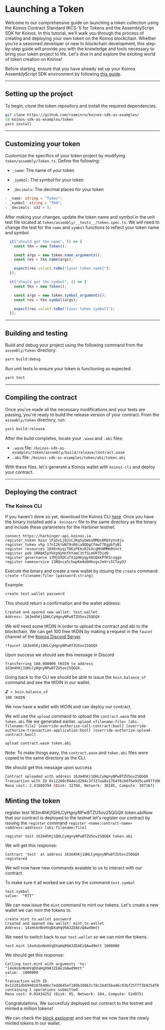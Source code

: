 # Launching a Token
Welcome to our comprehensive guide on launching a token collection using the Koinos Contract Standard (KCS-1) for Tokens and the AssemblyScript SDK for Koinos. In this tutorial, we'll walk you through the process of creating and deploying your own token on the Koinos blockchain. Whether you're a seasoned developer or new to blockchain development, this step-by-step guide will provide you with the knowledge and tools necessary to bring your token project to life. Let's dive in and explore the exciting world of token creation on Koinos!

Before starting, ensure that you have already set up your Koinos AssemblyScript SDK environment by following [this guide](../as-sdk.md).

---
## Setting up the project
To begin, clone the token repository and install the required dependencies.

```sh
git clone https://github.com/roaminro/koinos-sdk-as-examples/
cd koinos-sdk-as-examples/token
yarn install
```

---
## Customizing your token
Customize the specifics of your token project by modifying `token/assembly/Token.ts`. Define the following:

- `_name`: The name of your token

- `_symbol`: The symbol for your token

- `_decimals`: The decimal places for your token


```ts
- _name: string = "Token";
- _symbol: string = "TKN";
- _decimals: u32 = 8;
```

After making your changes, update the token name and symbol in the unit test file located at `token/assembly/__tests__/token.spec.ts`.
We will need to change the test for the `name` and `symbol` functions to reflect your token name and symbol.

```ts
  it("should get the name", () => {
    const tkn = new Token();

    const args = new token.name_arguments();
    const res = tkn.name(args);

    expect(res.value).toBe("[your token name]");
  });

  it("should get the symbol", () => {
    const tkn = new Token();

    const args = new token.symbol_arguments();
    const res = tkn.symbol(args);

    expect(res.value).toBe("[your token symbol]");
  });
```

---
## Building and testing
Build and debug your project using the following command from the `assembly/token` directory:

```sh
yarn build:debug
```

Run unit tests to ensure your token is functioning as expected:

```sh
yarn test
```

---
## Compiling the contract
Once you've made all the necessary modifications and your tests are passing, you're ready to build the release version of your contract. From the `assembly/token` directory, run:

```sh
yarn build:release
```

After the build completes, locate your `.wasm` and `.abi` files:

- `.wasm` file: `/koinos-sdk-as-examples/token/assembly/build/release/contract.wasm`
- `.abi` file: `/koinos-sdk-as-examples/token/abi/token.abi`

With these files, let's generate a Koinos wallet with `koinos-cli` and deploy your contract.

---

## Deploying the contract
### The Koinos CLI

If you haven't done so yet, download the Koinos CLI [here](https://github.com/koinos/koinos-cli/releases).
Once you have the binary installed add a `.koinosrc` file to the same directory as the binary and include these parameters for the Harbiner testnet:

```
connect https://harbinger-api.koinos.io
register_token koin 1FaSvLjQJsCJKq5ybmGsMMQs8RQYyVv8ju
register_token vhp 17n12ktwN79sR6ia9DDgCfmw77EgpbTyBi
register resources 16X6cKyqiT8EzPEksRJxXcqMnHMMm9Vxct
register pob 1MAbK5pYkhp9yHnfhYamC3tfSLmVRTDjd9
register governance 17MjUXDCuTX1p9Kyqy48SQkkPfKScoggo
register nameservice 13NQnca5chwpKm4ebHbvgvJmXrsSCTayDJ
```

Execute the binary and create a new wallet by issuing the `create` command: `create <filename:file> [password:string]`

Example:
```sh
create test.wallet password
```

This should return a confirmation and the wallet address:
```sh
Created and opened new wallet: test.wallet
Address: 163m4hKj1QHLCyHgnyNPw8TZU5ov25QGQX
```

We will need some tKOIN in order to upload the contract and abi to the blockchain. We can get 100 free tKOIN by making a request in the `faucet` channel of the [Koinos Discord Server](https://discord.koinos.io)

```
!faucet 163m4hKj1QHLCyHgnyNPw8TZU5ov25QGQX
```

Upon success we should see this message in Discord
```
Transferring 100.000000 tKOIN to address 163m4hKj1QHLCyHgnyNPw8TZU5ov25QGQX.
```

Going back to the CLI we should be able to issue the `koin.balance_of` command and see the tKOIN in our wallet.

```
🔓 > koin.balance_of
100 tKOIN
```

We now have a wallet with tKOIN and can deploy our contract.

We will use the `upload` command to upload the `contract.wasm` file and `token.abi` file we generated earlier. `upload <filename:file> [abi-filename:file] [override-authorize-call-contract:bool] [override-authorize-transaction-application:bool] [override-authorize-upload-contract:bool]`

```sh
upload contract.wasm token.abi
```

Note: To make things easy, the `contract.wasm` and `token.abi` files were copied to the same directory as the CLI. 

We should get this message upon success
```sh
Contract uploaded with address 163m4hKj1QHLCyHgnyNPw8TZU5ov25QGQX
Transaction with ID 0x12208c044ecd294c3f337aa8a1764f6cb0f6e9d5ca497fd96a69f32b3bb9b499227d containing 1 operations submitted.
Mana cost: 2.41609394 (Disk: 32704, Network: 38185, Compute: 397167)
```

## Minting the token

register test 163m4hKj1QHLCyHgnyNPw8TZU5ov25QGQX token.abiNow that our contract is deployed to the testnet let's register our contract by issuing the `register` command `register <name:contract-name> <address:address> [abi-filename:file]`

```
register test 163m4hKj1QHLCyHgnyNPw8TZU5ov25QGQX token.abi
```

We will get this response:
```
Contract 'test' at address 163m4hKj1QHLCyHgnyNPw8TZU5ov25QGQX registered
```

We will now have new commands avaiable to us to interact with our contract.

To make sure it all worked we can try the command `test.symbol`

```
test.symbol
value:  "RTT"
```

We can now issue the `mint` command to mint our tokens. Let's create a new wallet we can mint the tokens to. 

```
create mint_to.wallet password
Created and opened new wallet: mint_to.wallet
Address: 14xHsbnNnHVqDXaHq99A3ZEAEzQAwd9mtt
```

We need to switch back to our `test.wallet` so we can mint the tokens. 

```
test.mint 14xHsbnNnHVqDXaHq99A3ZEAEzQAwd9mtt 1000000
```

We should get this response:
```
Calling test.mint with arguments 'to:  "14xHsbnNnHVqDXaHq99A3ZEAEzQAwd9mtt"
value:  1000000
'
Transaction with ID 0x12201db69401876406c7edd645ef189b3d063c78c16455ba46c93bf25fff3b925df6 containing 1 operations submitted.
Mana cost: 0.03434252 (Disk: 95, Network: 284, Compute: 514975)
```

Congratulations, We succesfuly deployed our contract to the testnet and minted a million tokens!

We can check the [block exploerer](https://harbinger.koinosblocks.com/tx/0x12201db69401876406c7edd645ef189b3d063c78c16455ba46c93bf25fff3b925df6) and see that we now have the newly minted tokens in our wallet. 
